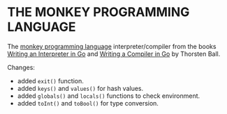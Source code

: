 # THE MONKEY PROGRAMMING LANGUAGE

The [monkey programming language](https://monkeylang.org/) interpreter/compiler from the books [Writing an Interpreter in Go](https://interpreterbook.com/) and [Writing a Compiler in Go](https://compilerbook.com/) by Thorsten Ball.

Changes:
- added `exit()` function.
- added `keys()` and `values()` for hash values.
- added `globals()` and `locals()` functions to check environment.
- added `toInt()` and `toBool()` for type conversion.